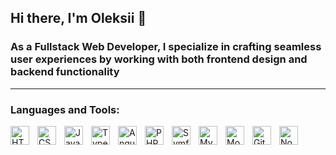 ## Hi there, I'm Oleksii 👋

### As a Fullstack Web Developer, I specialize in crafting seamless user experiences by working with both frontend design and backend functionality
<!--
**IYugaI/IYugaI** is a ✨ _special_ ✨ repository because its `README.md` (this file) appears on your GitHub profile.

Here are some ideas to get you started:

- 🔭 I’m currently working on ...
- 🌱 I’m currently learning ...
- 👯 I’m looking to collaborate on ...
- 🤔 I’m looking for help with ...
- 💬 Ask me about ...
- 📫 How to reach me: ...
- 😄 Pronouns: ...
- ⚡ Fun fact: ...
-->

***

### Languages and Tools:

<img align="left" alt="HTML5" width="30px" style="padding-right:10px;" src="https://cdn.jsdelivr.net/gh/devicons/devicon@latest/icons/html5/html5-original.svg" />
<img align="left" alt="CSS3" width="30px" style="padding-right:10px;" src="https://cdn.jsdelivr.net/gh/devicons/devicon@latest/icons/css3/css3-original.svg" />
<img align="left" alt="JavaScript" width="30px" style="padding-right:10px;" src="https://cdn.jsdelivr.net/gh/devicons/devicon@latest/icons/javascript/javascript-original.svg" />
<img align="left" alt="TypeScript" width="30px" style="padding-right:10px;" height="30px" src="https://cdn.jsdelivr.net/gh/devicons/devicon@latest/icons/typescript/typescript-original.svg" />      
<img align="left" alt="Angular" width="30px" style="padding-right:10px;" height="30px" src="https://cdn.jsdelivr.net/gh/devicons/devicon@latest/icons/angular/angular-original.svg" />

<img align="left" alt="PHP" width="30px" height="30px" style="padding-right:10px;" src="https://cdn.jsdelivr.net/gh/devicons/devicon@latest/icons/php/php-original.svg" />
<img align="left" alt="Symfony" width="30px" height="30px" style="padding-right:10px;" src="https://cdn.jsdelivr.net/gh/devicons/devicon@latest/icons/symfony/symfony-original.svg" />

<img align="left" alt="MySQL" width="30px" height="30px" style="padding-right:10px;" src="https://cdn.jsdelivr.net/gh/devicons/devicon@latest/icons/mysql/mysql-original-wordmark.svg" />
<img align="left" alt="MongoDB" width="30px" height="30px" style="padding-right:10px;" src="https://cdn.jsdelivr.net/gh/devicons/devicon@latest/icons/mongodb/mongodb-original-wordmark.svg" />

<img align="left" alt="Git" width="30px" height="30px" style="padding-right:10px;" src="https://cdn.jsdelivr.net/gh/devicons/devicon@latest/icons/git/git-original.svg" />
<img align="left" alt="Nodejs" width="30px" height="30px" style="padding-right:10px;" src="https://cdn.jsdelivr.net/gh/devicons/devicon@latest/icons/nodejs/nodejs-original-wordmark.svg" />
